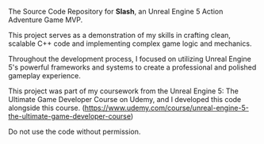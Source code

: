 The Source Code Repository for **Slash**, an Unreal Engine 5 Action Adventure Game MVP.

This project serves as a demonstration of my skills in crafting clean, scalable C++ code and implementing complex game logic and mechanics.

Throughout the development process, I focused on utilizing Unreal Engine 5's powerful frameworks and systems to create a professional and polished gameplay experience.

This project was part of my coursework from the Unreal Engine 5: The Ultimate Game Developer Course on Udemy, and I developed this code alongside this course. (https://www.udemy.com/course/unreal-engine-5-the-ultimate-game-developer-course)

Do not use the code without permission.
